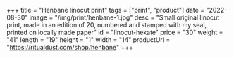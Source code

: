 +++
title = "Henbane linocut print"
tags = ["print", "product"]
date = "2022-08-30"
image = "/img/print/henbane-1.jpg"
desc = "Small original linocut print, made in an edition of 20, numbered and stamped with my seal, printed on locally made paper"
id = "linocut-hekate"
price = "30"
weight = "41"
length = "19"
height = "1"
width = "14"
productUrl = "https://ritualdust.com/shop/henbane"
+++
